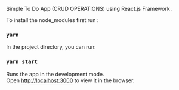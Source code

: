 Simple To Do App (CRUD OPERATIONS) using React.js Framework .

To install the node_modules first run :
### `yarn`

In the project directory, you can run:

### `yarn start`

Runs the app in the development mode.\
Open [http://localhost:3000](http://localhost:3000) to view it in the browser.

